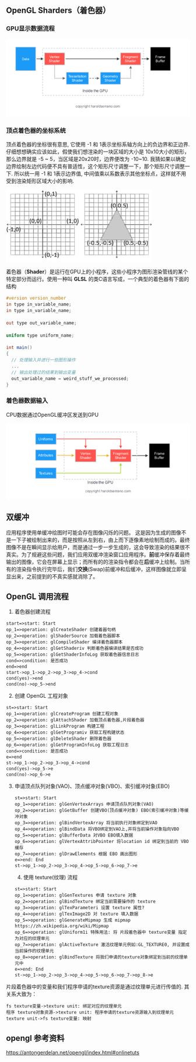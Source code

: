 ## OpenGL Sharders（着色器）

### GPU显示数据流程

![image-01](https://raw.githubusercontent.com/mingxingren/Notes/master/resource/photo/image-2021123001.png)



### 顶点着色器的坐标系统

顶点着色器的坐标很有意思,  它使用 -1 和 1表示坐标系轴方向上的负边界和正边界.  仔细想想确实应该如此，假使我们想渲染的一块区域的大小是 10x10大小的矩形，那么边界就是 -5 ~ 5，当区域是20x20时，边界便改为 -10~10. 我猜如果以确定边界绘制左边代码便不具有普适性，这个矩形尺寸调整一下，那个矩形尺寸调整一下. 所以统一用 -1 和 1表示边界值, 中间值乘以系数表示其他坐标点，这样就不用受到渲染矩形区域大小的影响.

![image-01](https://github.com/mingxingren/Notes/raw/master/resource/photo/image-2021120501.png)



着色器（**Shader**）是运行在GPU上的小程序，这些小程序为图形渲染管线的某个特定部分而运行。使用一种叫 **GLSL** 的类C语言写成，一个典型的着色器有下面的结构

```glsl
#version version_number
in type in_variable_name;
in type in_variable_name;

out type out_variable_name;

uniform type uniform_name;

int main()
{
  // 处理输入并进行一些图形操作
  ...
  // 输出处理过的结果到输出变量
  out_variable_name = weird_stuff_we_processed;
}
```



### 着色器数据输入

CPU数据通过OpenGL缓冲区发送到GPU

![image-02](https://github.com/mingxingren/Notes/raw/master/resource/photo/image-2021123002.png)





## 双缓冲

应用程序使用单缓冲绘图时可能会存在图像闪烁的问题。 这是因为生成的图像不是一下子被绘制出来的，而是按照从左到右，由上而下逐像素地绘制而成的。最终图像不是在瞬间显示给用户，而是通过一步一步生成的，这会导致渲染的结果很不真实。为了规避这些问题，我们应用双缓冲渲染窗口应用程序。**前**缓冲保存着最终输出的图像，它会在屏幕上显示；而所有的的渲染指令都会在**后**缓冲上绘制。当所有的渲染指令执行完毕后，我们**交换**(Swap)前缓冲和后缓冲，这样图像就立即呈显出来，之前提到的不真实感就消除了。



## OpenGL 调用流程

1. 着色器创建流程

```flow
start=>start: Start
op_1=>operation: glCreateShader 创建着器句柄
op_2=>operation: glShaderSource 加载着色器脚本
op_3=>operation: glCompileShader 编译着色器脚本
op_4=>operation: glGetShaderiv 判断着色器编译结果是否成功
op_5=>operation: glGetShaderInfoLog 获取着色器信息日志
cond=>condition: 是否成功
end=>end
start->op_1->op_2->op_3->op_4->cond
cond(yes)->end
cond(no)->op_5->end
```

2. 创建 OpenGL 工程对象

```flow
st=>start: Start
op_1=>operation: glCreateProgram 创建工程对象
op_2=>operation: glAttachShader 加载顶点着色器,片段着色器
op_3=>operation: glLinkProgram 构建工程
op_4=>operation: glGetProgramiv 获取工程构建状态
op_5=>operation: glDeleteShader 删除着色器
op_6=>operation: glGetProgramInfoLog 获取工程日志
cond=>condition: 是否成功
e=>end
st->op_1->op_2->op_3->op_4->cond
cond(yes)->op_5->e
cond(no)->op_6->e
```

3. 申请顶点队列对象(VAO)、顶点缓冲对象(VBO)、索引缓冲对象(EBO)

   ```flow
   st=>start: Start
   op_1=>operation: glGenVertexArrays 申请顶点队列对象(VAO)
   op_2=>operation: glGetBuffer 创建VBO(顶点缓冲对象) EBO(索引缓冲对象)等缓冲对象
   op_3=>operation: glBindVertexArray 将当前执行对象绑定到VAO
   op_4=>operation: glBindData 将VBO绑定到VAO上,并将当前操作对象指向VBO
   op_5=>operation: glBufferData 对VBO EBO填入数据
   op_6=>operation: glVertexAttribPointer 将location id 绑定到当前的 VBO 缓存
   op_7=>operation: glDrawElements 根据 EBO 画出图形
   e=>end: End
   st->op_1->op_2->op_3->op_4->op_5->op_6->op_7->e
   ```

   4. 使用 texture(纹理) 流程
   
   ```flow
   st=>start: Start
   op_1=>operation: glGenTextures 申请 texture 对象
   op_2=>operation: glBindTexture 绑定当前需要操作的 texture
   op_3=>operation: glTexParameteri 设置 texture 属性?
   op_4=>operation: glTexImage2D 对 texture 填入数据
   op_5=>operation: glGenerateMipmap 生成 mipmap https://zh.wikipedia.org/wiki/Mipmap
   op_6=>operation: glUniform1i 特殊用法: 将 片段着色器中 texture变量 指定为对应的纹理单元
   op_7=>operation: glActiveTexture 激活纹理单元例如:GL_TEXTURE0, 并设置成当前操作的纹理单元
   op_8=>operation: glBindTexture 将我们申请的texture对象绑定到当前的纹理单元中
   e=>end: End
   st->op_1->op_2->op_3->op_4->op_5->op_6->op_7->op_8->e
   ```

片段着色器中的变量和我们程序申请的texture资源是通过纹理单元进行传值的. 其关系大致为：

```sequence
fs texture变量->texture unit: 绑定对应的纹理单元
程序 texture对象资源->texture unit: 程序申请的texture资源输入到纹理单元
texture unit->fs texture变量: 映射
```



## opengl 参考资料

https://antongerdelan.net/opengl/index.html#onlinetuts

